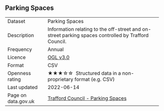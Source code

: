 ## Parking Spaces

<table>
<tr>
	<td>Dataset</td>
	<td>Parking Spaces</td>
</tr>
<tr>
	<td>Description</td>
	<td>Information relating to the off-street and on-street parking spaces controlled by Trafford Council.</td>
</tr>
<tr>
	<td>Frequency</td>
	<td>Annual</td>
</tr>
<tr>
	<td>Licence</td>
	<td><a href="http://www.nationalarchives.gov.uk/doc/open-government-licence/version/3/">OGL v3.0</a></td>
</tr>
<tr>
	<td>Format</td>
	<td>CSV</td>
</tr>
<tr>
	<td>Openness rating</td>
	<td>&#9733;&#9733;&#9733;&#9734;&#9734;&nbsp; Structured data in a non-proprietary format (e.g. CSV)</td>
</tr>
<tr>
	<td>Last updated</td>
	<td>2022-06-14</td>
</tr>
<tr>
	<td>Page on data.gov.uk</td>
	<td><a href="https://data.gov.uk/dataset/9ef2e106-e65b-4f73-b1bf-2e833f800a1c/trafford-council-parking-spaces">Trafford Council - Parking Spaces</a></td>
</tr>
</table>
